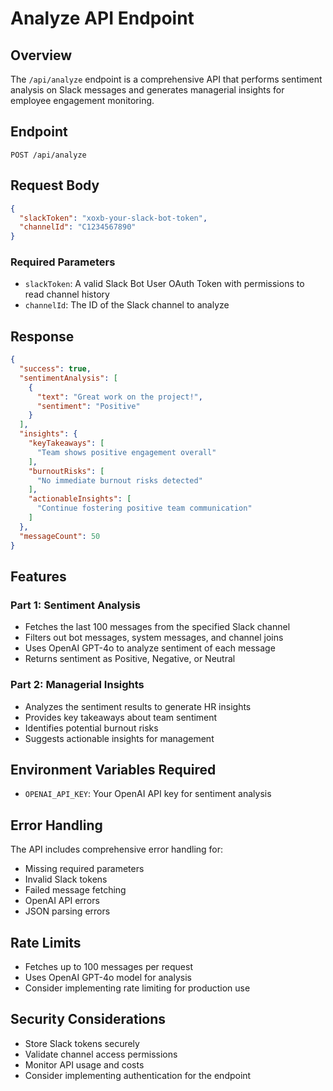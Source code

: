 # Analyze API Endpoint

## Overview
The `/api/analyze` endpoint is a comprehensive API that performs sentiment analysis on Slack messages and generates managerial insights for employee engagement monitoring.

## Endpoint
`POST /api/analyze`

## Request Body
```json
{
  "slackToken": "xoxb-your-slack-bot-token",
  "channelId": "C1234567890"
}
```

### Required Parameters
- `slackToken`: A valid Slack Bot User OAuth Token with permissions to read channel history
- `channelId`: The ID of the Slack channel to analyze

## Response
```json
{
  "success": true,
  "sentimentAnalysis": [
    {
      "text": "Great work on the project!",
      "sentiment": "Positive"
    }
  ],
  "insights": {
    "keyTakeaways": [
      "Team shows positive engagement overall"
    ],
    "burnoutRisks": [
      "No immediate burnout risks detected"
    ],
    "actionableInsights": [
      "Continue fostering positive team communication"
    ]
  },
  "messageCount": 50
}
```

## Features

### Part 1: Sentiment Analysis
- Fetches the last 100 messages from the specified Slack channel
- Filters out bot messages, system messages, and channel joins
- Uses OpenAI GPT-4o to analyze sentiment of each message
- Returns sentiment as Positive, Negative, or Neutral

### Part 2: Managerial Insights
- Analyzes the sentiment results to generate HR insights
- Provides key takeaways about team sentiment
- Identifies potential burnout risks
- Suggests actionable insights for management

## Environment Variables Required
- `OPENAI_API_KEY`: Your OpenAI API key for sentiment analysis

## Error Handling
The API includes comprehensive error handling for:
- Missing required parameters
- Invalid Slack tokens
- Failed message fetching
- OpenAI API errors
- JSON parsing errors

## Rate Limits
- Fetches up to 100 messages per request
- Uses OpenAI GPT-4o model for analysis
- Consider implementing rate limiting for production use

## Security Considerations
- Store Slack tokens securely
- Validate channel access permissions
- Monitor API usage and costs
- Consider implementing authentication for the endpoint
